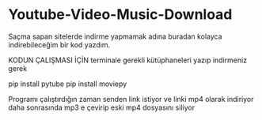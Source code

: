 # Youtube-Video-Music-Download

Saçma sapan sitelerde indirme yapmamak adına buradan kolayca indirebileceğim bir kod yazdım.

KODUN ÇALIŞMASI İÇİN terminale gerekli kütüphaneleri yazıp indirmeniz gerek 

pip install pytube
pip install moviepy

Programı çalıştırdığın zaman senden link istiyor ve linki mp4 olarak indiriyor daha sonrasında mp3 e çevirip eski mp4 dosyasını siliyor

